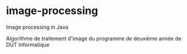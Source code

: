# image-processing
Image processing in Java

Algorithme de traitement d'image du programme de deuxième année de DUT Informatique
